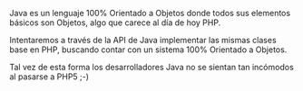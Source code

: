 Java es un lenguaje 100% Orientado a Objetos donde todos sus elementos básicos son Objetos, algo que carece al día de hoy PHP.

Intentaremos a través de la API de Java implementar las mismas clases base en PHP, buscando contar con un sistema 100% Orientado a Objetos.

Tal vez de esta forma los desarrolladores Java no se sientan tan incómodos al pasarse a PHP5 ;-)